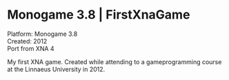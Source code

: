 # Monogame 3.8 | FirstXnaGame
Platform: Monogame 3.8  
Created: 2012  
Port from XNA 4  


My first XNA game. Created while attending to a gameprogramming course at the Linnaeus University in 2012.
